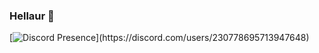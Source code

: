 ### Hellaur 👋

[![Discord Presence](https://lanyard-profile-readme.vercel.app/api/230778695713947648?theme=dark&bg=b62323f&borderRadius=30px&idleMessage=Probably%20doing%20something%20else...)](https://discord.com/users/230778695713947648)

<!--
**UPC-NS/UPC-NS** is a ✨ _special_ ✨ repository because its `README.md` (this file) appears on your GitHub profile.

Here are some ideas to get you started:

- 📫 How to reach me: Discord: upc#5483 Email: upcnationstates@gmail.com
- 😄 Pronouns: he/him
- ⚡ Fun fact: A fun fact about me is I've never been relaxed, ever. 

- 🔭 I’m currently working on writing a Discord bot in Python
- 🌱 I’m currently learning React and MySQL
- 💬 Ask me about anything, worst comes to worst I will make something up!
- 🤔 I’m looking for help with ...
- 👯 I’m looking to collaborate on ...

[![Anurag's GitHub stats](https://github-readme-stats.vercel.app/api?username=upc-ns)](https://github.com/anuraghazra/github-readme-stats)

-->

